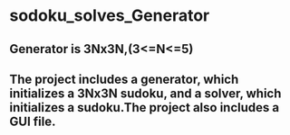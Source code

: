 # sodoku_solves_Generator
## Generator is 3Nx3N,(3<=N<=5)
## The project includes a generator, which initializes a 3Nx3N sudoku, and a solver, which initializes a sudoku.The project also includes a GUI file.
